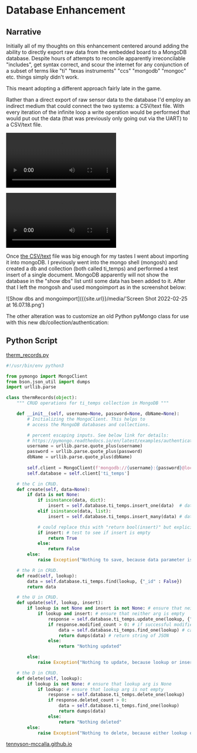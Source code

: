 # Database Enhancement

## Narrative

Initially all of my thoughts on this enhancement centered around adding the ability to directly export raw data from the embedded board to a MongoDB database. Despite hours of attempts to reconcile apparently irreconcilable "includes", get syntax correct, and scour the internet for any conjunction of a subset of terms like "ti" "texas instruments" "ccs" "mongodb" "mongoc" etc. things simply didn't work.

This meant adopting a different approach fairly late in the game.

Rather than a direct export of raw sensor data to the database I'd employ an indirect medium that could connect the two systems: a CSV/text file. With every iteration of the infinite loop a write operation would be performed that would put out the data (that was previously only going out via the UART) to a CSV/text file.

![UART output]({{site.url}}/media/Screen%20Recording%202022-02-25%20at%2015.56.31.mov)

![Watch the CSV file grow]({{site.url}}/media/Screen%20Recording%202022-02-25%20at%2015.56.31.mov)

Once [the CSV/text]({{site.url}}/database_stuff/temps_outfile.csv) file was big enough for my tastes I went about importing it into mongoDB. I previously went into the mongo shell (mongosh) and created a db and collection (both called ti_temps) and performed a test insert of a single document. MongoDB apparently will not show the database in the "show dbs" list until some data has been added to it. After that I left the mongosh and used mongoimport as in the screenshot below:

![Show dbs and mongoimport]({{site.url}}/media/'Screen Shot 2022-02-25 at 16.07.18.png')

The other alteration was to customize an old Python pyMongo class for use with this new db/collection/authentication:

## Python Script

[therm_records.py]({{site.url}}/database_stuff/therm_records.py)

```python
#!/usr/bin/env python3

from pymongo import MongoClient
from bson.json_util import dumps
import urllib.parse

class thermRecords(object):
    """ CRUD operations for ti_temps collection in MongoDB """

    def __init__(self, username=None, password=None, dbName=None):
        # Initializing the MongoClient. This helps to 
        # access the MongoDB databases and collections.

        # percent escaping inputs. See below link for details:
        # https://pymongo.readthedocs.io/en/latest/examples/authentication.html
        username = urllib.parse.quote_plus(username)
        password = urllib.parse.quote_plus(password)
        dbName = urllib.parse.quote_plus(dbName)
        
        self.client = MongoClient(f'mongodb://{username}:{password}@localhost:27017/{dbName}') # improved for modern python
        self.database = self.client['ti_temps']

    # the C in CRUD.
    def create(self, data=None):
        if data is not None:
            if isinstance(data, dict):
                insert = self.database.ti_temps.insert_one(data)  # data should be dictionary
            elif isinstance(data, list):
                insert = self.database.ti_temps.insert_many(data) # data should be a list of dicts

            # could replace this with "return bool(insert)" but explicit is better than implicit
            if insert: # test to see if insert is empty
                return True
            else:
                return False
        else:
            raise Exception("Nothing to save, because data parameter is empty")

    # the R in CRUD. 
    def read(self, lookup):
        data = self.database.ti_temps.find(lookup, {"_id" : False})
        return data

    # the U in CRUD. 
    def update(self, lookup, insert):
        if lookup is not None and insert is not None: # ensure that neither arg is None
            if lookup and insert: # ensure that neither arg is empty
                response = self.database.ti_temps.update_one(lookup, {"$set": insert}) # use $set
                if response.modified_count > 0: # if successful modified is positive
                    data = self.database.ti_temps.find_one(lookup) # call find_one on lookup item
                    return dumps(data) # return string of JSON
                else:
                    return "Nothing updated"

        else:
            raise Exception("Nothing to update, because lookup or insert parameter is empty")

    # the D in CRUD. 
    def delete(self, lookup):
        if lookup is not None: # ensure that lookup arg is None
            if lookup: # ensure that lookup arg is not empty
                response = self.database.ti_temps.delete_one(lookup)
                if response.deleted_count > 0:
                    data = self.database.ti_temps.find_one(lookup)
                    return dumps(data)
                else:
                    return "Nothing deleted"
        else:
            raise Exception("Nothing to delete, because either lookup or insert parameter is empty")
```

[tennyson-mccalla.github.io](https://tennyson-mccalla.github.io)
